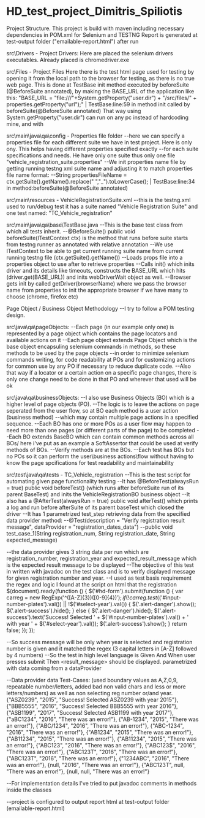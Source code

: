 # HD_test_project_Dimitris_Spiliotis

Project Structure.
This project is build with maven including necessary dependencies in POM.xml for Selenium and TESTNG
Report is generated at test-output folder ("emailable-report.html") after run

src\Drivers - Project Drivers:
Here are placed the selenium drivers executables. Already placed is chromedriver.exe

src\Files - Project Files
Here there is the test html page used for testing by opening it from the local path to the browser for testing, as there is no true web page.
This is done at TestBase init method executed by beforeSuite (@BeforeSuite annotated), by making the BASE_URL of the application like this:
"BASE_URL = "file:///"+System.getProperty("user.dir") + "/src/files/" + properties.getProperty("url");" | TestBase:line:59 in method init called by beforeSuite(@BeforeSuite annotated)
That way using System.getProperty("user.dir") can run on any pc instead of hardcoding mine, and with

src\main\java\qa\config - Properties file folder
--here we can specify a properties file for each different suite we have in test project. Here is only ony. This helps having different properties specified exactly
--for each suite specifications and needs. He have only one suite thus only one file "vehicle_registration_suite.properties"
--We init properties name file by getting running testng xml suite name and adjusting it to match properties file name format:
--String propertiesFileName = ctx.getSuite().getName().replace(" ","_").toLowerCase(); | TestBase:line:34 in method:beforeSuite(@BeforeSuite annotated)

src\main\resources - VehicleRegistrationSuite.xml
--this is the testng.xml used to run/debug test it has a suite named "Vehicle Registration Suite" and one test named: "TC_Vehicle_registration"

src\main\java\qa\base\TestBase.java
--This is the base test class from which all tests inherit.
--@BeforeSuite() public void beforeSuite(ITestContext ctx) is the method that runs before suite starts from testng runner as annotated with relative annotation
--We use ITestContext to be able to get current running suite name from current running testng file (ctx.getSuite().getName())
--Loads props file into a properties object to use after to retrieve properties
--Calls init() which inits driver and its details like timeouts, constructs the BASE_URL which hits (driver.get(BASE_URL)) and inits webDriverWait object as well.
--Browser gets init by called getDriver(browserName) where we pass the browser name from properties to init the appropriate browser if we have many to choose (chrome, firefox etc)


Page Object / Business Object Methodology
--I try to follow a POM testing design.

src\java\qa\pageObjects:
--Each page (in our example only one) is represented by a page object which contains the page locators and available actions on it
--Each page object extends Page Object which is the base object encapsuling selenium commands in methods, so these methods to be used by the page objects
--in order to minimize selenium commands writing, for code readability at POs and for customizing actions for common use by any PO if necessary to reduce duplicate code.
--Also that way if a locator or a certain action on a specific page changes, there is only one change need to be done in that PO and wherever that used will be ok

src\java\qa\businessObjects:
--I also use Business Objects (BO) which is a higher level of page objects (PO).
--The logic is to leave the actions on page seperated from the user flow, so at BO each method is a user action (business method)
--which may contain multiple page actions in a specified sequence.
--Each BO has one or more POs as a user flow may happen to need more than one pages (or different parts of the page) to be completed
--Each BO extends BaseBO which can contain common methods across all BOs/ here i've put as an example a SoftAssertor that could be used at verify methods of BOs.
--Verify methods are at the BOs.
--Each test has BOs but no POs so it can perform the user\business actions\flow without having to know the page spcifications for test readability and maintainability

src\test\java\qa\tests - TC_Vehicle_registration
--This is the test script for automating given page functionality testing
--It has @BeforeTest(alwaysRun = true) public void beforeTest() (which runs after beforeSuite run of its parent BaseTest) and inits the VehicleRegistrationBO business object
--It also has a @AfterTest(alwaysRun = true) public void afterTest() which prints a log and run before afterSuite of its parent baseTest which closed the driver
--It has 1 parametrized test_step retrieving data from the specified data provider method:
--@Test(description = "Verify registration result message", dataProvider = "registration_dates_data")
--public void test_case_1(String registration_num, String registration_date, String expected_message)

--the data provider gives 3 string data per run which are registration_number, registration_year and expected_result_message which is the expected result message to be displayed
--The objective of this test in written with javadoc on the test class and is to verify displayed message for given registration number and year.
--I used as test basis requirement the regex and logic I found at the script on html that the registration
$(document).ready(function () {
  $('#hd-form').submit(function () {
    var carreg = new RegExp('^([A-Z]{3})([0-9]{4})$');
    if (!carreg.test($('#input-number-plates').val()) || !$('#select-year').val()) {
      $('.alert-danger').show();
      $('.alert-success').hide();
    } else {
      $('.alert-danger').hide();
      $('.alert-success').text('Success! Selected ' + $('#input-number-plates').val() + ' with year ' + $('#select-year').val());
      $('.alert-success').show();
    }
    return false;
  });
});

--So success message will be only when year is selected and registration number is given and it matched the regex (3 capital letters in [A-Z] followed by 4 numbers)
--So the test in high level language is Given <registration number> And <year> When user presses submit Then <result_message> should be displayed. parametrized with data coming from a dataProvider

--Data provider data Test-Cases:
(used boundary values as A,Z,0,9, repeatable number/letters, added bad non valid chars and less or more letters/numbers) as well as non selecting reg number or/and year.
{"ASZ0239", "2015", "Success! Selected ASZ0239 with year 2015"},
{"BBB5555", "2016", "Success! Selected BBB5555 with year 2016"},
{"ASB1199", "2017", "Success! Selected ASB1199 with year 2017"},
{"aBC1234", "2016", "There was an error!"},
{"AB-1234", "2015", "There was an error!"},
{"ABC/1234", "2016", "There was an error!"},
{"ABC-1234", "2016", "There was an error!"},
{"AB1234", "2015", "There was an error!"},
{"AB11234", "2015", "There was an error!"},
{"AB11234", "2015", "There was an error!"},
{"ABC123", "2016", "There was an error!"},
{"ABC123$", "2016", "There was an error!"},
{"ABC123T", "2016", "There was an error!"},
{"ABC123T", "2016", "There was an error!"},
{"1234ABC", "2016", "There was an error!"},
{null, "2016", "There was an error!"},
{"ABC123T", null, "There was an error!"},
{null, null, "There was an error!"}

--For implementation details I've tried to put javadoc comments in methods inside the classes

--project is configured to output report html at test-output folder (emailable-report.html)
